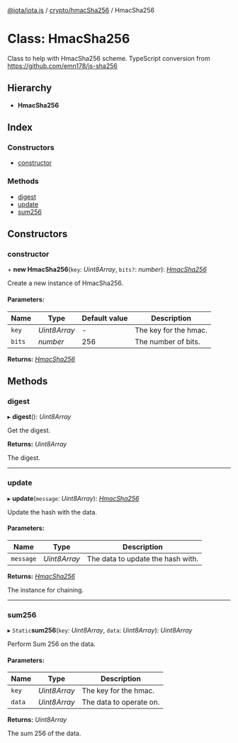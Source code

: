 [@iota/iota.js](../README.md) / [crypto/hmacSha256](../modules/crypto_hmacsha256.md) / HmacSha256

# Class: HmacSha256

Class to help with HmacSha256 scheme.
TypeScript conversion from https://github.com/emn178/js-sha256

## Hierarchy

* **HmacSha256**

## Index

### Constructors

* [constructor](crypto_hmacsha256.hmacsha256.md#constructor)

### Methods

* [digest](crypto_hmacsha256.hmacsha256.md#digest)
* [update](crypto_hmacsha256.hmacsha256.md#update)
* [sum256](crypto_hmacsha256.hmacsha256.md#sum256)

## Constructors

### constructor

\+ **new HmacSha256**(`key`: *Uint8Array*, `bits?`: *number*): [*HmacSha256*](crypto_hmacsha256.hmacsha256.md)

Create a new instance of HmacSha256.

#### Parameters:

Name | Type | Default value | Description |
------ | ------ | ------ | ------ |
`key` | *Uint8Array* | - | The key for the hmac.   |
`bits` | *number* | 256 | The number of bits.    |

**Returns:** [*HmacSha256*](crypto_hmacsha256.hmacsha256.md)

## Methods

### digest

▸ **digest**(): *Uint8Array*

Get the digest.

**Returns:** *Uint8Array*

The digest.

___

### update

▸ **update**(`message`: *Uint8Array*): [*HmacSha256*](crypto_hmacsha256.hmacsha256.md)

Update the hash with the data.

#### Parameters:

Name | Type | Description |
------ | ------ | ------ |
`message` | *Uint8Array* | The data to update the hash with.   |

**Returns:** [*HmacSha256*](crypto_hmacsha256.hmacsha256.md)

The instance for chaining.

___

### sum256

▸ `Static`**sum256**(`key`: *Uint8Array*, `data`: *Uint8Array*): *Uint8Array*

Perform Sum 256 on the data.

#### Parameters:

Name | Type | Description |
------ | ------ | ------ |
`key` | *Uint8Array* | The key for the hmac.   |
`data` | *Uint8Array* | The data to operate on.   |

**Returns:** *Uint8Array*

The sum 256 of the data.
